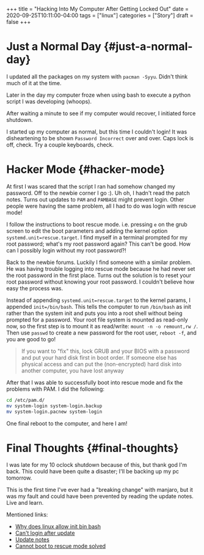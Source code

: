 +++
title = "Hacking Into My Computer After Getting Locked Out"
date = 2020-09-25T10:11:00-04:00
tags = ["linux"]
categories = ["Story"]
draft = false
+++

# Just a Normal Day {#just-a-normal-day}

I updated all the packages on my system with `pacman -Syyu`. Didn't think much of it at the time.

Later in the day my computer froze when using bash to execute a python script I was developing (whoops).

After waiting a minute to see if my computer would recover, I initiated force shutdown.

I started up my computer as normal, but this time I couldn't login! It was disheartening to be shown `Password Incorrect` over and over. Caps lock is off, check. Try a couple keyboards, check.


# Hacker Mode {#hacker-mode}

At first I was scared that the script I ran had somehow changed my password. Off to the newbie corner I go :). Uh oh, I hadn't read the patch notes. Turns out updates to `PAM` and `PAMBASE` might prevent login. Other people were having the same problem, all I had to do was login with rescue mode!

I follow the instructions to boot rescue mode. i.e. pressing `e` on the grub screen to edit the boot parameters and adding the kernel option `systemd.unit=rescue.target`. I find myself in a terminal prompted for my root password; what's my root password again? This can't be good. How can I possibly login without my root password?!

Back to the newbie forums. Luckily I find someone with a similar problem. He was having trouble logging into rescue mode because he had never set the root password in the first place. Turns out the solution is to reset your root password without knowing your root password. I couldn't believe how easy the process was.

Instead of appending `systemd.unit=rescue.target` to the kernel params, I appended `init=/bin/bash`. This tells the computer to run `/bin/bash` as init rather than the system init and puts you into a root shell without being prompted for a password. Your root file system is mounted as read-only now, so the first step is to mount it as read/write: `mount -n -o remount,rw /`. Then use `passwd` to create a new password for the root user, `reboot -f`, and you are good to go!

> If you want to "fix" this, lock GRUB and your BIOS with a password and put your hard disk first in boot order. If someone else has physical access and can put the (non-encrypted) hard disk into another computer, you have lost anyway

After that I was able to successfully boot into rescue mode and fix the problems with PAM. I did the following:

```bash
cd /etc/pam.d/
mv system-login system-login.backup
mv system-login.pacnew system-login
```

One final reboot to the computer, and here I am!


# Final Thoughts {#final-thoughts}

I was late for my 10 oclock shutdown because of this, but thank god I'm back. This could have been quite a disaster; I'll be backing up my pc tomorrow.

This is the first time I've ever had a "breaking change" with manjaro, but it was my fault and could have been prevented by reading the update notes. Live and learn.

Mentioned links:

-   [Why does linux allow init bin bash](https://unix.stackexchange.com/questions/34462/why-does-linux-allow-init-bin-bash)
-   [Can't login after update](https://forum.manjaro.org/t/cant-login-after-update/16231)
-   [Update notes](https://forum.manjaro.org/t/stable-update-2020-08-28-kernels-systemd-pam-pambase-kde-git-deepin-pamac-nvidia-450-66-libreoffice-7-0/16146/2)
-   [Cannot boot to rescue mode solved](https://forum.manjaro.org/t/cannot-boot-to-rescue-mode-solved/25636)
